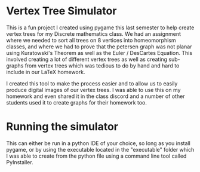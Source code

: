 # Vertex Tree Simulator
This is a fun project I created using pygame this last semester to help create vertex trees for my Discrete mathematics class. We had an assignment where we needed to sort all trees on 8 vertices into homeomorphism classes, and where we had to prove that the petersen graph was not planar using Kuratowski's Theorem as well as the Euler / DesCartes Equation. This involved creating a lot of different vertex trees as well as creating sub-graphs from vertex trees which was tedious to do by hand and hard to include in our LaTeX homework.

I created this tool to make the process easier and to allow us to easily produce digital images of our vertex trees. I was able to use this on my homework and even shared it in the class discord and a number of other students used it to create graphs for their homework too.

# Running the simulator
This can either be run in a python IDE of your choice, so long as you install pygame, or by using the executable located in the "executable" folder which I was able to create from the python file using a command line tool called PyInstaller.
